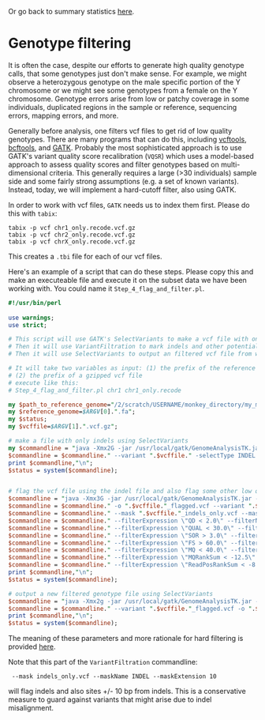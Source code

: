 Or go back to summary statistics [here](https://github.com/evansbenj/BIO722.md/blob/main/7_summary_statistics.md).

# Genotype filtering

It is often the case, despite our efforts to generate high quality genotype calls, that some genotypes just don't make sense.  For example, we might observe a heterozygous genotype on the male specific portion of the Y chromosome or we might see some genotypes from a female on the Y chromosome. Genotype errors arise from low or patchy coverage in some individuals, duplicated regions in the sample or reference, sequencing errors, mapping errors, and more. 

Generally before analysis, one filters vcf files to get rid of low quality genotypes.  There are many programs that can do this, including [vcftools](http://vcftools.sourceforge.net/man_latest.html), [bcftools](http://samtools.github.io/bcftools/bcftools.html), and [GATK](https://gatk.broadinstitute.org/hc/en-us).  Probably the most sophisticated approach is to use GATK's variant quality score recalibration (`VQSR`) which uses a model-based approach to assess quality scores and filter genotypes based on multi-dimensional criteria. This generally requires a large (>30 individuals) sample side and some fairly strong assumptions (e.g. a set of known variants). Instead, today, we will implement a hard-cutoff filter, also using GATK.

In order to work with vcf files, `GATK` needs us to index them first.  Please do this with `tabix`:
```
tabix -p vcf chr1_only.recode.vcf.gz
tabix -p vcf chr2_only.recode.vcf.gz
tabix -p vcf chrX_only.recode.vcf.gz
```
This creates a `.tbi` file for each of our vcf files.

Here's an example of a script that can do these steps.  Please copy this and make an executeable file and execute it on the subset data we have been working with. You could name it `Step_4_flag_and_filter.pl`.


``` perl
#!/usr/bin/perl
                                                                                                                         
use warnings;
use strict;

# This script will use GATK's SelectVariants to make a vcf file with only indels in it.                                  
# Then it will use VariantFiltration to mark indels and other potentially low quality sites near indels                  
# Then it will use SelectVariants to output an filtered vcf file from which filtered positions have been removed.        

# It will take two variables as input: (1) the prefix of the reference genome and                                        
# (2) the prefix of a gzipped vcf file                                                                                   
# execute like this:                                                                                                     
# Step_4_flag_and_filter.pl chr1 chr1_only.recode                                                                        

my $path_to_reference_genome="/2/scratch/USERNAME/monkey_directory/my_monkey_chromosome/";
my $reference_genome=$ARGV[0].".fa";
my $status;
my $vcffile=$ARGV[1].".vcf.gz";

# make a file with only indels using SelectVariants                                                                      
my $commandline = "java -Xmx2G -jar /usr/local/gatk/GenomeAnalysisTK.jar -T SelectVariants -R ".$path_to_reference_genome.$reference_genome;
$commandline = $commandline." --variant ".$vcffile." -selectType INDEL -o ".$vcffile."_indels_only.vcf";
print $commandline,"\n";
$status = system($commandline); 


# flag the vcf file using the indel file and also flag some other low quality variants                                   
$commandline = "java -Xmx3G -jar /usr/local/gatk/GenomeAnalysisTK.jar -T VariantFiltration -R ".$path_to_reference_genome.$reference_genome;
$commandline = $commandline." -o ".$vcffile."_flagged.vcf --variant ".$vcffile;
$commandline = $commandline." --mask ".$vcffile."_indels_only.vcf --maskName INDEL --maskExtension 10";
$commandline = $commandline." --filterExpression \"QD < 2.0\" --filterName \"QD2\"";
$commandline = $commandline." --filterExpression \"QUAL < 30.0\" --filterName \"QUAL30\"";
$commandline = $commandline." --filterExpression \"SOR > 3.0\" --filterName \"SOR3\"";
$commandline = $commandline." --filterExpression \"FS > 60.0\" --filterName \"FS60\"";
$commandline = $commandline." --filterExpression \"MQ < 40.0\" --filterName \"MQ40\"";
$commandline = $commandline." --filterExpression \"MQRankSum < -12.5\" --filterName \"MQRankSum-12.5\"";
$commandline = $commandline." --filterExpression \"ReadPosRankSum < -8.0\" --filterName \"ReadPosRankSum-8\"";
print $commandline,"\n";
$status = system($commandline);                                                                                        

# output a new filtered genotype file using SelectVariants                                                                                                                                              
$commandline = "java -Xmx2g -jar /usr/local/gatk/GenomeAnalysisTK.jar -T SelectVariants -R ".$path_to_reference_genome.$reference_genome;
$commandline = $commandline." --variant ".$vcffile."_flagged.vcf -o ".$vcffile."_filtered.vcf.gz -select \'vc.isNotFiltered()\'";
print $commandline,"\n";
$status = system($commandline); 

```

The meaning of these parameters and more rationale for hard filtering is provided [here](https://gatk.broadinstitute.org/hc/en-us/articles/360035531112--How-to-Filter-variants-either-with-VQSR-or-by-hard-filtering#2).

Note that this part of the `VariantFiltration` commandline:

` --mask indels_only.vcf --maskName INDEL --maskExtension 10`

will flag indels and also sites +/- 10 bp from indels. This is a conservative measure to guard against variants that might arise due to indel misalignment.




